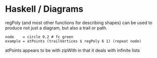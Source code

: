 # Haskell / Diagrams

regPoly (and most other functions for describing shapes) can be used to produce not just a diagram, but also a trail or path. 
```
node    = circle 0.2 # fc green
example = atPoints (trailVertices $ regPoly 6 1) (repeat node)
```

atPoints appears to be with zipWith in that it deals with infinite lists
